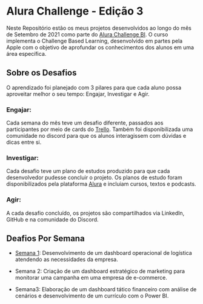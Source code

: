 # Alura Challenge - Edição 3

Neste Repositório estão os meus projetos desenvolvidos ao longo do mês de Setembro de 2021 como parte do [Alura Challenge BI](https://www.alura.com.br/challenges/bi/]). O curso implementa o Challenge Based Learning, desenvolvido em partes pela Apple com o objetivo de aprofundar os conhecimentos dos alunos em uma área específica.

## Sobre os Desafios

O aprendizado foi planejado com 3 pilares para que cada aluno possa aproveitar melhor o seu tempo: Engajar, Investigar e Agir.

### Engajar: 
  Cada semana do mês teve um desafio diferente, passados aos participantes por meio de cards do [Trello](https://trello.com). Também foi disponibilizada uma comunidade no discord para que os alunos interagissem com dúvidas e dicas entre si.

### Investigar: 
  Cada desafio teve um plano de estudos produzido para que cada desenvolvedor pudesse concluir o projeto. Os planos de estudo foram disponibilizados pela plataforma [Alura](https://www.alura.com.br/) e incluiam cursos, textos e podcasts.
  
### Agir:
  A cada desafio concluído, os projetos são compartilhados via LinkedIn, GitHub e na comunidade do Discord. 

## Deafios Por Semana

* [Semana 1](https://bit.ly/Semana1_Alura): Desenvolvimento de um dashboard operacional de logística atendendo as necessidades da empresa.

* Semana 2: Criação de um dashboard estratégico de marketing para monitorar uma campanha em uma empresa de e-commerce.

* Semana3: Elaboração de um dashboard tático financeiro com análise de cenários e desenvolvimento de um currículo com o Power BI.






